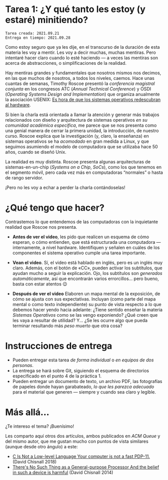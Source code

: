 # Tarea 1: ¿Y qué tanto les estoy (y estaré) minitiendo?

    Tarea creada: 2021.09.21
	Entrega en tiempo: 2021.09.28

Como estoy seguro que ya les dije, en el transcurso de la duración de
esta materia les voy a mentir. Les voy a decir muchas, muchas
mentiras. Pero intentaré hacer claro cuando lo esté haciendo — a veces
las mentiras son acerca de abstracciones, o simplificaciones de la
realidad.

Hay mentiras grandes y fundamentales que nosotros mismos nos decimos,
en las que muchos de nosotros, a todos los niveles, caemos. Hace unas
cuantas de semanas, Timothy Roscoe presentó la *conferencia magistral
conjunta* en los congresos ATC (*Annual Technical Conference*) y OSDI
(*Operating Systems Design and Implementation*) que organiza
anualmente la asociación USENIX: [Es hora de que los sistemas
operativos redescubran al
hardware](https://www.usenix.org/conference/atc21/presentation/fri-keynote).

Si bien la charla está orientada a llamar la atención y generar más
trabajos relacionados con diseño y arquitectura de sistemas operativos
*en su comunidad académica específica*, me parece que se nos presenta
como una genial manera de cerrar la primera unidad, la introducción,
de nuestro curso. Roscoe explica que la investigación (y, claro, la
enseñanza) en sistemas operativos se ha *acomodado* en gran medida a
Linux, y que seguimos asumiendo el modelo de computadora que se
utilizaba hace 50 años, cuando se diseñó Unix.

La realidad es muy distinta. Roscoe presenta algunas arquitecturas de
sistemas-en-un-chip (*Systems on a Chip*, *SoCs*), como los que
tenemos en el segmento móvil, pero cada vez más en computadoras
“normales” o hasta de rango servidor.

¡Pero no les voy a echar a perder la charla contándoselas!

# ¿Qué tengo que hacer?

Contrastemos lo que entendemos de las computadoras con la inquietante
realidad que Roscoe nos presenta.

- **Antes de ver el video**, les pido que realicen un esquema de cómo
  esperan, o cómo entienden, que está estructurada una computadora —
  internamente, a nivel hardware. Identifiquen y señalen en cuáles de
  los componentes el sistema operativo cumple una tarea importante.

- **Vean el video**. Sí, el video está hablado en inglés, pero es un
  inglés muy claro. Además, con el botón de «CC», pueden activar los
  subtítulos, que ayudan mucho a seguir la explicación. Ojo, los
  subtítulos son *generados automáticamente*, así que encontrarán
  varios errorcillos... pero bueno, basta con estar atentos 😉

- **Después de ver el video** Elaboren un mapa mental de la
  exposición, de cómo se ajusta con sus expectativas. Incluyan (como
  parte del mapa mental o como texto independiente) su punto de vista
  respecto a lo que debemos hacer yendo hacia adelante: ¿Tiene sentido
  enseñar la materia *Sistemas Operativos* como se las vengo
  exponiendo? ¿Qué creen que les vaya a resultar de utilidad?
  Y... ¿Se les ocurre algo que pueda terminar resultando más *peso
  muerto* que otra cosa?

# Instrucciones de entrega

- Pueden entregar esta tarea *de forma individual* o *en equipos de
  dos personas*.
- La entrega se hará sobre Git, siguiendo el esquema de directorios
  especificado en el punto 4 de la práctica 1.
- Pueden entregar un documento de texto, un archivo PDF, las
  fotografías de papeles donde hayan garabateado, _lo que les parezca
  adecuado_ para el material que generen — siempre y cuando sea claro
  y legible.

# Más allá...

¿Te intereso el tema? ¡Buenísimo!

Les comparto aquí otros dos artículos, ambos publicados en *ACM Queue*
y del mismo autor, que me gustan mucho con puntos de vista similares
(aunque desde otro ángulo) a este:

- [C Is Not a Low-level Language Your computer is not a fast
  PDP-11.](https://queue.acm.org/detail.cfm?id=3212479) (David
  Chisnall 2018)
- [There's No Such Thing as a General-purpose Processor And the belief
  in such a device is
  harmful](https://queue.acm.org/detail.cfm?id=2687011) (David
  Chisnall 2014)
